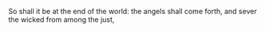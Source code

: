 So shall it be at the end of the world: the angels shall come forth, and sever the wicked from among the just,
